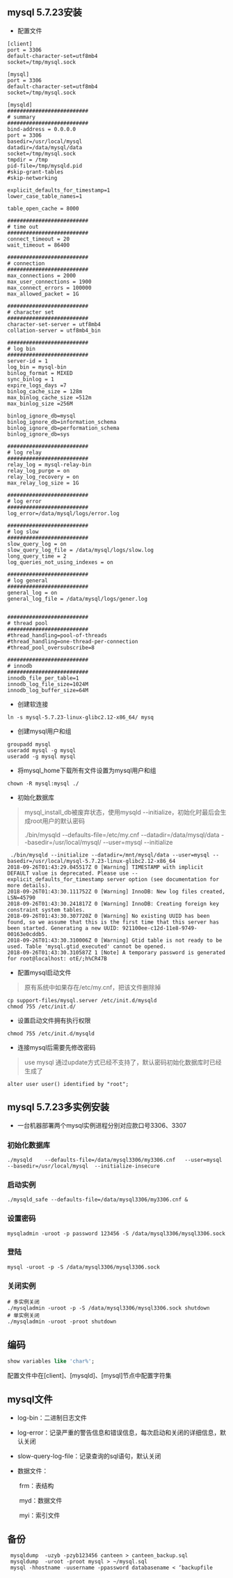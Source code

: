 ## mysql 5.7.23安装

* 配置文件

```shell
[client]
port = 3306
default-character-set=utf8mb4
socket=/tmp/mysql.sock

[mysql]
port = 3306
default-character-set=utf8mb4
socket=/tmp/mysql.sock

[mysqld]
##########################
# summary
##########################
bind-address = 0.0.0.0
port = 3306
basedir=/usr/local/mysql
datadir=/data/mysql/data
socket=/tmp/mysql.sock
tmpdir = /tmp
pid-file=/tmp/mysqld.pid
#skip-grant-tables
#skip-networking

explicit_defaults_for_timestamp=1
lower_case_table_names=1

table_open_cache = 8000

##########################
# time out
##########################
connect_timeout = 20
wait_timeout = 86400

##########################
# connection
##########################
max_connections = 2000
max_user_connections = 1900
max_connect_errors = 100000
max_allowed_packet = 1G

##########################
# character set
##########################
character-set-server = utf8mb4
collation-server = utf8mb4_bin

##########################
# log bin
##########################
server-id = 1
log_bin = mysql-bin
binlog_format = MIXED
sync_binlog = 1
expire_logs_days =7
binlog_cache_size = 128m
max_binlog_cache_size =512m
max_binlog_size =256M

binlog_ignore_db=mysql
binlog_ignore_db=information_schema
binlog_ignore_db=performation_schema
binlog_ignore_db=sys

##########################
# log relay
##########################
relay_log = mysql-relay-bin
relay_log_purge = on
relay_log_recovery = on
max_relay_log_size = 1G

##########################
# log error
##########################
log_error=/data/mysql/logs/error.log

##########################
# log slow
##########################
slow_query_log = on
slow_query_log_file = /data/mysql/logs/slow.log
long_query_time = 2
log_queries_not_using_indexes = on

##########################
# log general
##########################
general_log = on
general_log_file = /data/mysql/logs/gener.log


##########################
# thread pool
##########################
#thread_handling=pool-of-threads
#thread_handling=one-thread-per-connection
#thread_pool_oversubscribe=8 

##########################
# innodb
##########################
innodb_file_per_table=1
innodb_log_file_size=1024M
innodb_log_buffer_size=64M
```

*  创建软连接

```shell
ln -s mysql-5.7.23-linux-glibc2.12-x86_64/ mysq	
```

* 创建mysql用户和组

```shell
groupadd mysql
useradd mysql -g mysql
useradd -g mysql mysql
```

* 将mysql_home下载所有文件设置为mysql用户和组

```shell
chown -R mysql:mysql ./
```

* 初始化数据库

> mysql_install_db被废弃状态，使用mysqld --initialize，初始化时最后会生成root用户的默认密码 
>
> ./bin/mysqld --defaults-file=/etc/my.cnf --datadir=/data/mysql/data  --basedir=/usr/local/mysql/ --user=mysql --initialize 

```shell
 ./bin/mysqld --initialize --datadir=/mnt/mysql/data --user=mysql --basedir=/usr/local/mysql-5.7.23-linux-glibc2.12-x86_64
2018-09-26T01:43:29.045517Z 0 [Warning] TIMESTAMP with implicit DEFAULT value is deprecated. Please use --explicit_defaults_for_timestamp server option (see documentation for more details).
2018-09-26T01:43:30.111752Z 0 [Warning] InnoDB: New log files created, LSN=45790
2018-09-26T01:43:30.241817Z 0 [Warning] InnoDB: Creating foreign key constraint system tables.
2018-09-26T01:43:30.307720Z 0 [Warning] No existing UUID has been found, so we assume that this is the first time that this server has been started. Generating a new UUID: 921100ee-c12d-11e8-9749-00163e0cddb5.
2018-09-26T01:43:30.310006Z 0 [Warning] Gtid table is not ready to be used. Table 'mysql.gtid_executed' cannot be opened.
2018-09-26T01:43:30.310587Z 1 [Note] A temporary password is generated for root@localhost: otE/;h%CR47B

```

* 配置mysql启动文件

> 原有系统中如果存在/etc/my.cnf，把该文件删除掉

```shell
cp support-files/mysql.server /etc/init.d/mysqld
chmod 755 /etc/init.d/	
```

* 设置启动文件拥有执行权限

```shell
chmod 755 /etc/init.d/mysqld
```

* 连接mysql后需要先修改密码

> use mysql 通过update方式已经不支持了，默认密码初始化数据库时已经生成了

```shell
alter user user() identified by "root";
```



## mysql 5.7.23多实例安装

* 一台机器部署两个mysql实例进程分别对应款口号3306、3307

### 初始化数据库

```shell
./mysqld    --defaults-file=/data/mysql3306/my3306.cnf   --user=mysql --basedir=/usr/local/mysql  --initialize-insecure 
```

### 启动实例

```shell
./mysqld_safe --defaults-file=/data/mysql3306/my3306.cnf &
```

### 设置密码

```shell
mysqladmin -uroot -p password 123456 -S /data/mysql3306/mysql3306.sock
```

### 登陆

```shell
mysql -uroot -p -S /data/mysql3306/mysql3306.sock
```

### 关闭实例

```shell
# 多实例关闭
./mysqladmin -uroot -p -S /data/mysql3306/mysql3306.sock shutdown
# 单实例关闭
./mysqladmin -uroot -proot shutdown
```

## 编码

```sql
show variables like 'char%';
```

配置文件中在[client]、[mysqld]、[mysql]节点中配置字符集

## mysql文件

* log-bin：二进制日志文件

* log-error：记录严重的警告信息和错误信息，每次启动和关闭的详细信息，默认关闭

* slow-query-log-file：记录查询的sql语句，默认关闭

* 数据文件：

  ​	frm：表结构

  ​	myd：数据文件

  ​	myi：索引文件

## 备份

```shell
 mysqldump  -uzyb -pzyb123456 canteen > canteen_backup.sql
 mysqldump  -uroot -proot mysql > ~/mysql.sql
 mysql -hhostname -uusername -ppassword databasename < ‘backupfile
```


